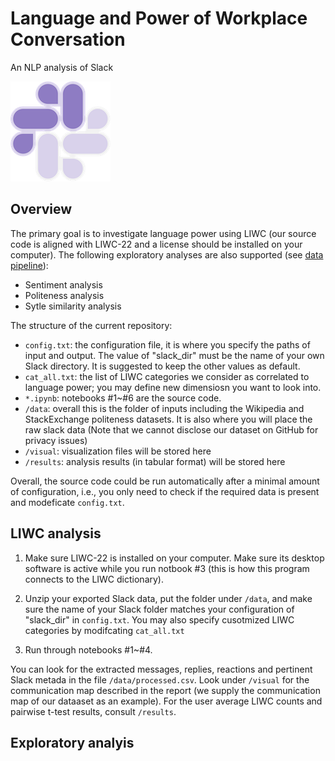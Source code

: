 # Language and Power of Workplace Conversation

An NLP analysis of Slack 

![](assets/logo.png)

## Overview

The primary goal is to investigate language power using LIWC (our source code is aligned with LIWC-22 and a license should be installed on your computer). The following exploratory analyses are also supported (see [data pipeline](https://github.com/sherl9/Language-Power-of-Workplace-Conversation/blob/main/visual/data_pipeline.pdf)):

* Sentiment analysis
* Politeness analysis
* Sytle similarity analysis

The structure of the current repository:

* `config.txt`: the configuration file, it is where you specify the paths of input and output. The value of "slack_dir" must be the name of your own Slack directory. It is suggested to keep the other values as default.
* `cat_all.txt`: the list of LIWC categories we consider as correlated to language power; you may define new dimensiosn you want to look into.
* `*.ipynb`: notebooks #1~#6 are the source code.
* `/data`: overall this is the folder of inputs including the Wikipedia and StackExchange politeness datasets. It is also where you will place the raw slack data (Note that we cannot disclose our dataset on GitHub for privacy issues)
* `/visual`: visualization files will be stored here
* `/results`: analysis results (in tabular format) will be stored here

Overall, the source code could be run automatically after a minimal amount of configuration, i.e., you only need to check if the required data is present and modeficate `config.txt`.

## LIWC analysis

1. Make sure LIWC-22 is installed on your computer. Make sure its desktop software is active while you run notbook #3 (this is how this program connects to the LIWC dictionary). 

2. Unzip your exported Slack data, put the folder under `/data`, and make sure the name of your Slack folder matches your configuration of "slack_dir" in `config.txt`. You may also specify cusotmized LIWC categories by modifcating `cat_all.txt`

3. Run through notebooks #1~#4. 

You can look for the extracted messages, replies, reactions and pertinent Slack metada in the file `/data/processed.csv`. Look under `/visual` for the communication map described in the report (we supply the communication map of our dataaset as an example). For the user average LIWC counts and pairwise t-test results, consult `/results`. 

## Exploratory analyis